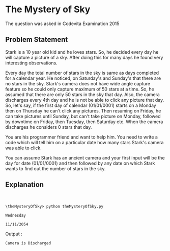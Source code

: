 # The Mystery of Sky

The question was asked in Codevita Examination 2015

## Problem Statement

Stark is a 10 year old kid and he loves stars. So, he decided every day he will capture a picture of a sky. After doing this for many days he found very interesting observations.

Every day the total number of stars in the sky is same as days completed for a calendar year. He noticed, on Saturday's and Sunday's that there are no stars in the sky. Stark's camera does not have wide angle capture feature so he could only capture maximum of 50 stars at a time. So, he assumed that there are only 50 stars in the sky that day. Also, the camera discharges every 4th day and he is not be able to click any picture that day. So, let's say, if the first day of calendar (01/01/0001) starts on a Monday then on Thursday he can't click any pictures. Then resuming on Friday, he can take pictures until Sunday, but can't take picture on Monday, followed by downtime on Friday, then Tuesday, then Saturday etc. When the camera discharges he considers 0 stars that day.

You are his programmer friend and want to help him. You need to write a code which will tell him on a particular date how many stars Stark's camera was able to click.

You can assume Stark has an ancient camera and your first input will be the day for date (01/01/0001) and then followed by any date on which Stark wants to find out the number of stars in the sky.

## Explanation

<br/>

```\theMysteryOfSky> python theMysteryOfSky.py```

```Wednesday```

```11/11/2054```

Output :

```Camera is Discharged```
